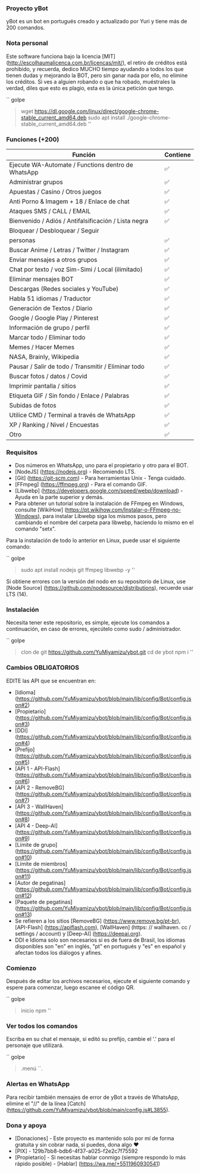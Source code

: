 ### Proyecto yBot
yBot es un bot en portugués creado y actualizado por Yuri y tiene más de 200 comandos.

### Nota personal
Este software funciona bajo la licencia [MIT] (http://escolhaumalicenca.com.br/licencas/mit/), el retiro de créditos está prohibido, y recuerda, dedico MUCHO tiempo ayudando a todos los que tienen dudas y mejorando la BOT, pero sin ganar nada por ello, no elimine los créditos.
Si ves a alguien robando o que ha robado, muéstrales la verdad, diles que esto es plagio, esta es la única petición que tengo.

`` golpe
> wget https://dl.google.com/linux/direct/google-chrome-stable_current_amd64.deb
> sudo apt install ./google-chrome-stable_current_amd64.deb
''

### Funciones (+200)

| Función | Contiene |
| ------------- | ------------- |
| Ejecute WA-Automate / Functions dentro de WhatsApp | ✅ |
| Administrar grupos | ✅ |
| Apuestas / Casino / Otros juegos | ✅ |
| Anti Porno & Imagem + 18 / Enlace de chat | ✅ |
| Ataques SMS / CALL / EMAIL | ✅ |
| Bienvenido / Adiós / Antifalsificación / Lista negra | ✅ |
| Bloquear / Desbloquear / Seguir
personas | ✅ |
| Buscar Anime / Letras / Twitter / Instagram | ✅ |
| Enviar mensajes a otros grupos | ✅ |
| Chat por texto / voz Sim-Simi / Local (ilimitado) | ✅ |
| Eliminar mensajes BOT | ✅ |
| Descargas (Redes sociales y YouTube) | ✅ |
| Habla 51 idiomas / Traductor | ✅ |
| Generación de Textos / Diario | ✅ |
| Google / Google Play / Pinterest | ✅ |
| Información de grupo / perfil | ✅ |
| Marcar todo / Eliminar todo | ✅ |
| Memes / Hacer Memes | ✅ |
| NASA, Brainly, Wikipedia | ✅ |
| Pausar / Salir de todo / Transmitir / Eliminar todo | ✅ |
| Buscar fotos / datos / Covid | ✅ |
| Imprimir pantalla / sitios | ✅ ||
| Etiqueta GIF / Sin fondo / Enlace / Palabras | ✅ |
| Subidas de fotos | ✅ |
| Utilice CMD / Terminal a través de WhatsApp | ✅ |
| XP / Ranking / Nivel / Encuestas | ✅ |
| Otro | ✅ |

### Requisitos

- Dos números en WhatsApp, uno para el propietario y otro para el BOT.
- [NodeJS] (https://nodejs.org) - Recomiendo LTS.
- [Git] (https://git-scm.com) - Para herramientas Unix - Tenga cuidado.
- [FFmpeg] (https://ffmpeg.org) - Para el comando GIF.
- [Libwebp] (https://developers.google.com/speed/webp/download) - Ayuda en la parte superior y demás.
- Para obtener un tutorial sobre la instalación de FFmpeg en Windows, consulte [WikiHow] (https://pt.wikihow.com/Instalar-o-FFmpeg-no-Windows), para instalar Libwebp siga los mismos pasos, pero cambiando el nombre del carpeta para libwebp, haciendo lo mismo en el comando "setx".

Para la instalación de todo lo anterior en Linux, puede usar el siguiente comando:

`` golpe
> sudo apt install nodejs git ffmpeg libwebp -y
''

Si obtiene errores con la versión del nodo en su repositorio de Linux, use [Node Source] (https://github.com/nodesource/distributions), recuerde usar LTS (14).

### Instalación
Necesita tener este repositorio, es simple, ejecute los comandos a continuación, en caso de errores, ejecútelo como sudo / administrador.

`` golpe
> clon de git https://github.com/YuMiyamizu/ybot.git
> cd de ybot
> npm i
''

### Cambios OBLIGATORIOS
EDITE las API que se encuentran en:

- [Idioma] (https://github.com/YuMiyamizu/ybot/blob/main/lib/config/Bot/config.json#2)
- [Propietario] (https://github.com/YuMiyamizu/ybot/blob/main/lib/config/Bot/config.json#3)
- [DDI] (https://github.com/YuMiyamizu/ybot/blob/main/lib/config/Bot/config.json#4)
- [Prefijo] (https://github.com/YuMiyamizu/ybot/blob/main/lib/config/Bot/config.json#5)
- [API 1 - API-Flash] (https://github.com/YuMiyamizu/ybot/blob/main/lib/config/Bot/config.json#6)
- [API 2 - RemoveBG] (https://github.com/YuMiyamizu/ybot/blob/main/lib/config/Bot/config.json#7)
- [API 3 - WallHaven] (https://github.com/YuMiyamizu/ybot/blob/main/lib/config/Bot/config.json#8)
- [API 4 - Deep-AI] (https://github.com/YuMiyamizu/ybot/blob/main/lib/config/Bot/config.json#9)
- [Límite de grupo] (https://github.com/YuMiyamizu/ybot/blob/main/lib/config/Bot/config.json#10)
- [Límite de miembros] (https://github.com/YuMiyamizu/ybot/blob/main/lib/config/Bot/config.json#11)
- [Autor de pegatinas] (https://github.com/YuMiyamizu/ybot/blob/main/lib/config/Bot/config.json#12)
- [Paquete de pegatinas] (https://github.com/YuMiyamizu/ybot/blob/main/lib/config/Bot/config.json#13)
- Se refieren a los sitios [RemoveBG] (https://www.remove.bg/pt-br), [API-Flash] (https://apiflash.com), [WallHaven] (https: // wallhaven. cc / settings / account) y [Deep-AI] (https://deepai.org).
- DDI e Idioma solo son necesarios si es de fuera de Brasil, los idiomas disponibles son "en" en inglés, "pt" en portugués y "es" en español y afectan todos los diálogos y afines.

### Comienzo
Después de editar los archivos necesarios, ejecute el siguiente comando y espere para comenzar, luego escanee el código QR.

`` golpe
> inicio npm
''

### Ver todos los comandos
Escriba en su chat el mensaje, si editó su prefijo, cambie el '.' para el personaje que utilizará.

`` golpe
> .menú
``.


### Alertas en WhatsApp
Para recibir también mensajes de error de yBot a través de WhatsApp, elimine el "//" de la línea [Catch] (https://github.com/YuMiyamizu/ybot/blob/main/config.js#L3855).

### Dona y apoya
- [Donaciones] - Este proyecto es mantenido solo por mí de forma gratuita y sin cobrar nada, si puedes, dona algo ❤️
- [PIX] - 129b7bb8-bdb6-4f37-a025-f2e2c7f75592
- [Propietario] - Si necesitas hablar conmigo (siempre respondo lo más rápido posible) - [Hablar] (https://wa.me/+5511960930541)